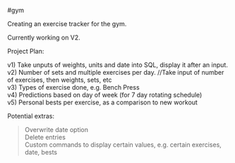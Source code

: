 #gym

Creating an exercise tracker for the gym.

Currently working on V2.

Project Plan:

v1) Take unputs of weights, units and date into SQL, display it after an input.  
v2) Number of sets and multiple exercises per day. //Take input of number of exercises, then weights, sets, etc  
v3) Types of exercise done, e.g. Bench Press  
v4) Predictions based on day of week (for 7 day rotating schedule)  
v5) Personal bests per exercise, as a comparison to new workout

Potential extras:

> Overwrite date option  
> Delete entries  
> Custom commands to display certain values, e.g. certain exercises, date, bests
